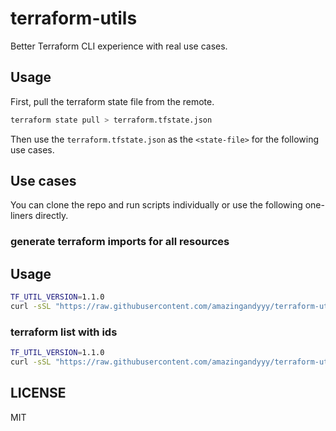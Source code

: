 # terraform-utils

Better Terraform CLI experience with real use cases.

## Usage

First, pull the terraform state file from the remote.

```bash
terraform state pull > terraform.tfstate.json
```

Then use the `terraform.tfstate.json` as the `<state-file>` for the following use cases.

## Use cases

You can clone the repo and run scripts individually or use the following one-liners directly.

### generate terraform imports for all resources

## Usage

```bash
TF_UTIL_VERSION=1.1.0
curl -sSL "https://raw.githubusercontent.com/amazingandyyy/terraform-utils/$TF_UTIL_VERSION/terraform-imports-generate.sh" | bash -s -- <state-file> <output-file>
```

### terraform list with ids

```bash
TF_UTIL_VERSION=1.1.0
curl -sSL "https://raw.githubusercontent.com/amazingandyyy/terraform-utils/$TF_UTIL_VERSION/terraform-state-list-ids.sh" | bash -s -- <state-file>
```

## LICENSE

MIT

